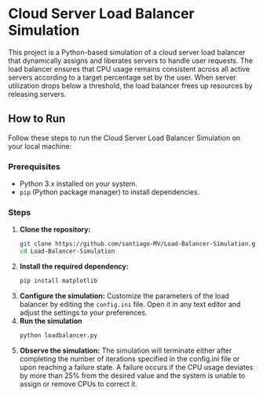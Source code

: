 # Cloud Server Load Balancer Simulation
This project is a Python-based simulation of a cloud server load balancer that dynamically assigns and liberates servers to handle user requests. The load balancer ensures that CPU usage remains consistent across all active servers according to a target percentage set by the user. When server utilization drops below a threshold, the load balancer frees up resources by releasing servers.
## How to Run

Follow these steps to run the Cloud Server Load Balancer Simulation on your local machine:

### Prerequisites
- Python 3.x installed on your system.
- `pip` (Python package manager) to install dependencies.

### Steps
1. **Clone the repository:**
   ```bash
   git clone https://github.com/santiago-MV/Load-Balancer-Simulation.git
   cd Load-Balancer-Simulation
2. **Install the required dependency:**
    ```bash
    pip install matplotlib
3. **Configure the simulation:**
    Customize the parameters of the load balancer by editing the `config.ini` file. Open it in any text editor and adjust the settings to your preferences.
4. **Run the simulation**
    ```bash
    python loadbalancer.py
5. **Observe the simulation:** The simulation will terminate either after completing the number of iterations specified in the config.ini file or upon reaching a failure state. A failure occurs if the CPU usage deviates by more than 25% from the desired value and the system is unable to assign or remove CPUs to correct it.